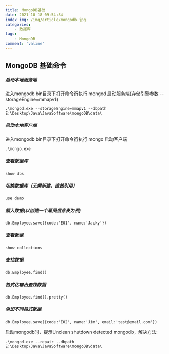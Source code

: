 ```yaml
---
title: MongoDB基础
date: 2021-10-18 09:54:34
index_img: /img/article/mongodb.jpg
categories:
    - 数据库
tags:
    - MongoDB
comment: 'valine'
---
```

## MongoDB 基础命令
<!-- more -->
##### 启动本地服务端
进入mongodb bin目录下打开命令行执行 mongod 启动服务端(存储引擎参数 --storageEngine=mmapv1)
```
.\mongod.exe --storageEngine=mmapv1 --dbpath E:\Desktop\Java\JavaSoftware\mongoDB\data\
```
##### 启动本地客户端
进入mongodb bin目录下打开命令行执行 mongo 启动客户端
```
.\mongo.exe
```

##### 查看数据库
```
show dbs
```
##### 切换数据库（无需新建，直接引用）
```
use demo
```
##### 插入数据(以创建一个雇员信息表为例)
```
db.Employee.save({code:'E01', name:'Jacky'})
```
##### 查看数据 
```
show collections
```
##### 查找数据 
```
db.Employee.find()
```
##### 格式化输出查找数据 
```
db.Employee.find().pretty()
```
##### 添加不同格式数据 
```
db.Employee.save({code:'E02', name:'Jim', email:'test@email.com'})
```

启动mongodb时，提示Unclean shutdown detected mongodb，解决方法:
```
.\mongod.exe --repair --dbpath E:\Desktop\Java\JavaSoftware\mongoDB\data\
```
